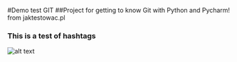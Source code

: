 #Demo test GIT
##Project for getting to know Git with Python and Pycharm! from jaktestowac.pl
### This is a test of hashtags 

![alt text](https://con.jaktestowac.pl/wp-content/uploads/brand/jaktestowac_small.png)


